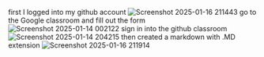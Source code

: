 first I logged into my github account 
![Screenshot 2025-01-16 211443](https://github.com/user-attachments/assets/c35f2525-a689-4fcc-ac80-c885362b0a17)
go to the Google classroom and fill out the form
![Screenshot 2025-01-14 002122](https://github.com/user-attachments/assets/55204515-10c3-42ed-9641-6d9d86f67e61)
sign in into the github classroom
![Screenshot 2025-01-14 204215](https://github.com/user-attachments/assets/86a22a14-91df-407f-9fd5-623fbcb2d1c0)
then created a markdown with .MD extension
![Screenshot 2025-01-16 211914](https://github.com/user-attachments/assets/e4764c1c-8412-4634-bc8c-c33a07a7efe4)
